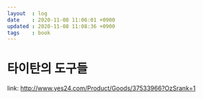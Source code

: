 ```yaml
---
layout  : log
date    : 2020-11-08 11:06:01 +0900
updated : 2020-11-08 11:08:36 +0900
tags    : book
---
```


# 타이탄의 도구들

link: http://www.yes24.com/Product/Goods/37533966?OzSrank=1



